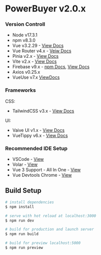 # PowerBuyer v2.0.x

### Version Controll

- Node v17.3.1
- npm v8.3.0
- Vue v3.2.29 - [View Docs](https://v3.vuejs.org/)
- Vue Router v4.x - [Veiw Docs](https://next.router.vuejs.org/)
- Pinia v2.x - [View Docs](https://pinia.vuejs.org/)
- Vite v2.x - [View Docs](https://vitejs.dev/)
- Firebase v9.x - [npm Docs](https://www.npmjs.com/package/firebase), [View Docs](https://firebase.google.com/docs/build)
- Axios v0.25.x
- VueUse v7.x [ViewDocs](https://vueuse.org/)

### Frameworks

CSS:
- TailwindCSS v3.x - [View Docs](https://tailwindcss.com/docs/installation)

UI:
- Vaive UI v1.x - [View Docs](https://www.naiveui.com/en-US/os-theme)
- VueTippy v6.x - [View Docs](https://vue-tippy.netlify.app/)

### Recommended IDE Setup

- VSCode - [View](https://code.visualstudio.com/)
- Volar - [View](https://marketplace.visualstudio.com/items?itemName=johnsoncodehk.volar)
- Vue 3 Support - All In One - [View](https://marketplace.visualstudio.com/items?itemName=Wscats.vue)
- Vue Devtools Chrome - [View](https://chrome.google.com/webstore/detail/vuejs-devtools/ljjemllljcmogpfapbkkighbhhppjdbg?hl=en)

## Build Setup

```bash
# install dependencies
$ npm install

# serve with hot reload at localhost:3000
$ npm run dev

# build for production and launch server
$ npm run build

# build for preview localhost:5000
$ npm run preview

```
